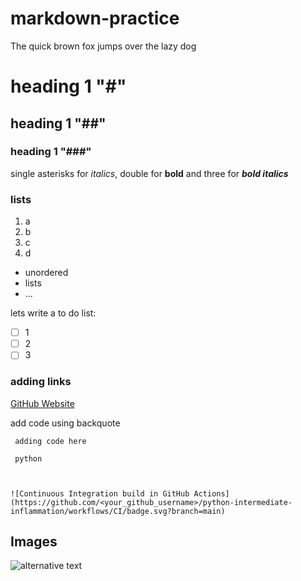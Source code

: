 # markdown-practice

The quick brown fox jumps over the lazy dog
# heading 1 "#"
## heading 1 "##"
### heading 1 "###"

single asterisks for *italics*, double for **bold** and three for ***bold italics***

### lists

1. a
2. b
3. c
4. d


- unordered
- lists
- ...

lets write a to do list: 

- [ ]  1 
- [ ]  2
- [ ]  3
### adding links


[GitHub Website](https://github.com/amanmdesai)

add code using backquote
``` 
 adding code here
 
 python 
 
```



```# 

![Continuous Integration build in GitHub Actions](https://github.com/<your_github_username>/python-intermediate-inflammation/workflows/CI/badge.svg?branch=main)
```

## Images

![alternative text](/path/to/image.png "text seen when mouse hovers")
